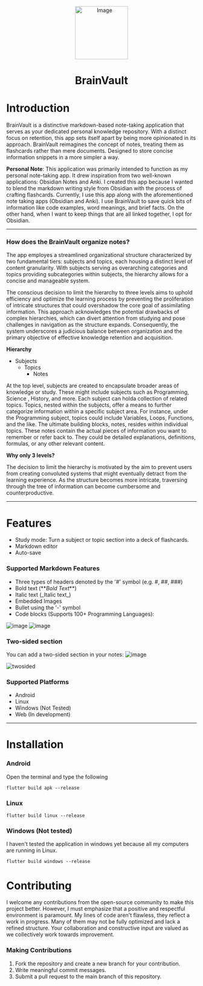 <div align="center">
  <img src="https://github.com/JohnEsleyer/BrainVault/assets/66754038/46ce5349-ba5c-4617-91c7-1671c0b67aff" alt="Image" width="140"/>
</div>

<p align="center">
<h1 align="center">BrainVault</h1>
</p>

#  Introduction
BrainVault is a distinctive markdown-based note-taking application that serves as your dedicated personal knowledge repository. With a distinct focus on retention, this app sets itself apart by being more opinionated in its approach. BrainVault reimagines the concept of notes, treating them as flashcards rather than mere documents. Designed to store concise information snippets in a more simpler a way.

**Personal Note**: This application was primarily intended to function as my personal note-taking app. It drew inspiration from two well-known applications: Obsidian Notes and Anki. I created this app because I wanted to blend the markdown writing style from Obsidian with the process of crafting flashcards. Currently, I use this app along with the aforementioned note taking apps (Obsidian and Anki). I use BrainVault to save quick bits of information like code examples, word meanings, and brief facts. On the other hand, when I want to keep things that are all linked together, I opt for Obsidian.

---
### How does the BrainVault organize notes?
The app employes a streamlined organizational structure characterized by two fundamental tiers: subjects and topics, each housing a distinct level of content granularity. With subjects serving as overarching categories and topics providing subcategories within subjects, the hierarchy allows for a concise and manageable system. 

The conscious decision to limit the hierarchy to three levels aims to uphold efficiency and optimize the learning process by preventing the proliferation of intricate structures that could overshadow the core goal of assimilating information. This approach acknowledges the potential drawbacks of complex hierarchies, which can divert attention from studying and pose challenges in navigation as the structure expands. Consequently, the system underscores a judicious balance between organization and the primary objective of effective knowledge retention and acquisition.

**Hierarchy**
- Subjects
  - Topics
    - Notes

At the top level, subjects are created to encapsulate broader areas of knowledge or study. These might include subjects such as Programming, Science , History, and more. Each subject can holda  collection of related topics.
Topics, nested within the subjects, offer a means to further categorize information within a specific subject area. For instance, under the Programming subject, topics could include Variables, Loops, Functions, and the like.
The ultimate building blocks, notes, resides within individual topics. These notes contain the actual pieces of information you want to remember or refer back to. They could be detailed explanations, definitions, formulas, or any other relevant content.

**Why only 3 levels?**

The decision to limit the hierarchy is motivated by the aim to prevent users from creating convoluted systems that might eventually detract from the learning experience. As the structure becomes more intricate, traversing through the tree of information can become cumbersome and counterproductive.

---
# Features
- Study mode: Turn a subject or topic section into a deck of flashcards.
- Markdown editor
- Auto-save

 ### Supported Markdown Features
- Three types of headers denoted by the '#' symbol (e.g. #, ##, ###)
- Bold text (\*\**Bold Text***)
- Italic text (\_Italic text_)
- Embedded Images
- Bullet using the '-' symbol
- Code blocks (Supports 100+ Programming Languages):

![image](https://github.com/JohnEsleyer/BrainVault/assets/66754038/f85e6dae-5a22-402d-93a7-0758514f04f5)
![image](https://github.com/JohnEsleyer/BrainVault/assets/66754038/cf273f76-8697-464f-8be5-d1d8e309753f)

### Two-sided section
You can add a two-sided section in your notes:
![image](https://github.com/JohnEsleyer/BrainVault/assets/66754038/c7113ec1-949f-41e3-b230-38d8225d5e78)

![twosided](https://github.com/JohnEsleyer/BrainVault/assets/66754038/2510b10b-d3c1-4055-9b1b-2e89ec6f9e8e)

### Supported Platforms
- Android
- Linux
- Windows (Not Tested)
- Web (In development)

---
# Installation
### Android
Open the terminal and type the following
```
flutter build apk --release
```
### Linux
```
flutter build linux --release
```
### Windows (Not tested)
I haven't tested the application in windows yet because all my computers are running in Linux.
```
flutter build windows --release
```

# Contributing
I welcome any contributions from the open-source community to make this project better. However, I must emphasize that a positive and respectful environment is paramount.  My lines of code aren't flawless, they reflect a work in progress. Many of them may not be fully optimized and lack a refined structure. Your collaboration and constructive input are valued as we collectively work towards improvement.

### Making Contributions
1. Fork the repository and create a new branch for your contribution.
2. Write meaningful commit messages.
3. Submit a pull request to the main branch of this repository.

